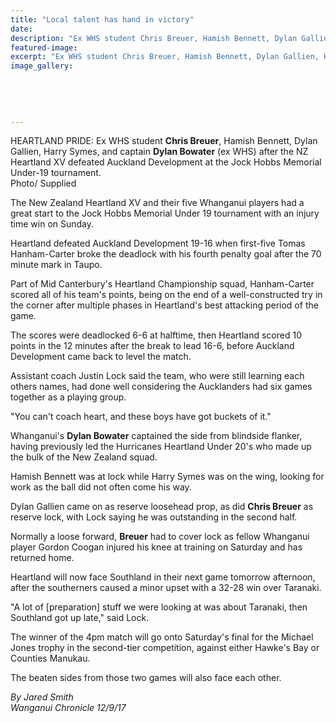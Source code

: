 ```yaml
---
title: "Local talent has hand in victory"
date: 
description: "Ex WHS student Chris Breuer, Hamish Bennett, Dylan Gallien, Harry Symes, & captain Dylan Bowater (ex WHS) after the NZ Heartland XV defeated Auckland Dev..."
featured-image: 
excerpt: "Ex WHS student Chris Breuer, Hamish Bennett, Dylan Gallien, Harry Symes, and captain Dylan Bowater (ex WHS) after the NZ Heartland XV defeated Auckland Dev at the Jock Hobbs Memorial U19 tournament."
image_gallery:
	
	
	
	
	
---
```


<p><span>HEARTLAND PRIDE:&nbsp;Ex WHS student <strong>Chris Breuer</strong>, Hamish Bennett, Dylan Gallien, Harry Symes, and captain <strong>Dylan Bowater</strong> (ex WHS) after the NZ Heartland XV defeated Auckland Development at the Jock Hobbs Memorial Under-19 tournament.<br />Photo/ Supplied</span></p>
<p class="element element-paragraph">The New Zealand Heartland XV and their five Whanganui players had a great start to the Jock Hobbs Memorial Under 19 tournament with an injury time win on Sunday.</p>
<p class="element element-paragraph">Heartland defeated Auckland Development 19-16 when first-five Tomas Hanham-Carter broke the deadlock with his fourth penalty goal after the 70 minute mark in Taupo.</p>
<p class="element element-paragraph">Part of Mid Canterbury's Heartland Championship squad, Hanham-Carter scored all of his team's points, being on the end of a well-constructed try in the corner after multiple phases in Heartland's best attacking period of the game.</p>
<p class="element element-paragraph">The scores were deadlocked 6-6 at halftime, then Heartland scored 10 points in the 12 minutes after the break to lead 16-6, before Auckland Development came back to level the match.</p>
<p class="element element-paragraph">Assistant coach Justin Lock said the team, who were still learning each others names, had done well considering the Aucklanders had six games together as a playing group.</p>
<p class="element element-paragraph">"You can't coach heart, and these boys have got buckets of it."</p>
<p class="element element-paragraph">Whanganui's <strong>Dylan Bowater</strong> captained the side from blindside flanker, having previously led the Hurricanes Heartland Under 20's who made up the bulk of the New Zealand squad.</p>
<p class="element element-paragraph">Hamish Bennett was at lock while Harry Symes was on the wing, looking for work as the ball did not often come his way.</p>
<p class="element element-paragraph">Dylan Gallien came on as reserve loosehead prop, as did <strong>Chris Breuer</strong> as reserve lock, with Lock saying he was outstanding in the second half.</p>
<p class="element element-paragraph">Normally a loose forward, <strong>Breuer</strong> had to cover lock as fellow Whanganui player Gordon Coogan injured his knee at training on Saturday and has returned home.</p>
<p class="element element-paragraph">Heartland will now face Southland in their next game tomorrow afternoon, after the southerners caused a minor upset with a 32-28 win over Taranaki.</p>
<p class="element element-paragraph">"A lot of [preparation] stuff we were looking at was about Taranaki, then Southland got up late," said Lock.</p>
<p class="element element-paragraph">The winner of the 4pm match will go onto Saturday's final for the Michael Jones trophy in the second-tier competition, against either Hawke's Bay or Counties Manukau.</p>
<p class="element element-paragraph">The beaten sides from those two games will also face each other.</p>
<p class="element element-paragraph"><em>By Jared Smith</em><br /><em>Wanganui Chronicle 12/9/17</em></p>

